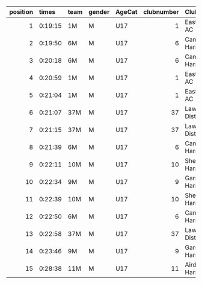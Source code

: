 |   position | times   | team   | gender   | AgeCat   |   clubnumber | Club name            | Website                              |   finishPosition |
|-----------:|:--------|:-------|:---------|:---------|-------------:|:---------------------|:-------------------------------------|-----------------:|
|          1 | 0:19:15 | 1M     | M        | U17      |            1 | East Kilbride AC     | http://www.ekac.org.uk/              |                1 |
|          2 | 0:19:50 | 6M     | M        | U17      |            6 | Cambuslang Harriers  | https://cambuslangharriers.org/      |                2 |
|          3 | 0:20:18 | 6M     | M        | U17      |            6 | Cambuslang Harriers  | https://cambuslangharriers.org/      |                3 |
|          4 | 0:20:59 | 1M     | M        | U17      |            1 | East Kilbride AC     | http://www.ekac.org.uk/              |                4 |
|          5 | 0:21:04 | 1M     | M        | U17      |            1 | East Kilbride AC     | http://www.ekac.org.uk/              |                5 |
|          6 | 0:21:07 | 37M    | M        | U17      |           37 | Law & District AAC   | http://www.lawaac.co.uk/             |                6 |
|          7 | 0:21:15 | 37M    | M        | U17      |           37 | Law & District AAC   | http://www.lawaac.co.uk/             |                7 |
|          8 | 0:21:39 | 6M     | M        | U17      |            6 | Cambuslang Harriers  | https://cambuslangharriers.org/      |                8 |
|          9 | 0:22:11 | 10M    | M        | U17      |           10 | Shettleston Harriers | http://shettlestonharriers.org.uk/   |                9 |
|         10 | 0:22:34 | 9M     | M        | U17      |            9 | Garscube Harriers    | https://www.garscubeharriers.org.uk/ |               10 |
|         11 | 0:22:39 | 10M    | M        | U17      |           10 | Shettleston Harriers | http://shettlestonharriers.org.uk/   |               11 |
|         12 | 0:22:50 | 6M     | M        | U17      |            6 | Cambuslang Harriers  | https://cambuslangharriers.org/      |               12 |
|         13 | 0:22:58 | 37M    | M        | U17      |           37 | Law & District AAC   | http://www.lawaac.co.uk/             |               13 |
|         14 | 0:23:46 | 9M     | M        | U17      |            9 | Garscube Harriers    | https://www.garscubeharriers.org.uk/ |               14 |
|         15 | 0:28:38 | 11M    | M        | U17      |           11 | Airdrie Harriers     | http://airdrieharriers.org/          |               24 |